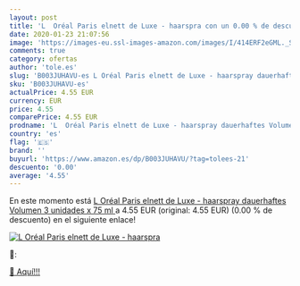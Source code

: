 ```yaml
---
layout: post
title: 'L  Oréal Paris elnett de Luxe - haarspra con un 0.00 % de descuento'
date: 2020-01-23 21:07:56
image: 'https://images-eu.ssl-images-amazon.com/images/I/414ERF2eGML._SL400_.jpg'
comments: true
category: ofertas
author: 'tole.es'
slug: 'B003JUHAVU-es L Oréal Paris elnett de Luxe - haarspray dauerhaftes...'
sku: 'B003JUHAVU-es'
actualPrice: 4.55 EUR
currency: EUR
price: 4.55
comparePrice: 4.55 EUR
prodname: 'L  Oréal Paris elnett de Luxe - haarspray dauerhaftes Volumen  3 unidades x 75 ml '
country: 'es'
flag: '🇪🇸'
brand: ''
buyurl: 'https://www.amazon.es/dp/B003JUHAVU/?tag=tolees-21'
descuento: '0.00'
average: '4.55'
---
```


En este momento está [L  Oréal Paris elnett de Luxe - haarspray dauerhaftes Volumen  3 unidades x 75 ml ](https://www.amazon.es/dp/B003JUHAVU/?tag=tolees-21) a 4.55 EUR (original: 4.55 EUR) (0.00 %  de descuento) en el siguiente enlace!

[![L  Oréal Paris elnett de Luxe - haarspra](https://images-eu.ssl-images-amazon.com/images/I/414ERF2eGML._SL400_.jpg)](https://www.amazon.es/dp/B003JUHAVU/?tag=tolees-21)

🔎:


[🛒 Aquí!!!](https://www.amazon.es/dp/B003JUHAVU/?tag=tolees-21)
